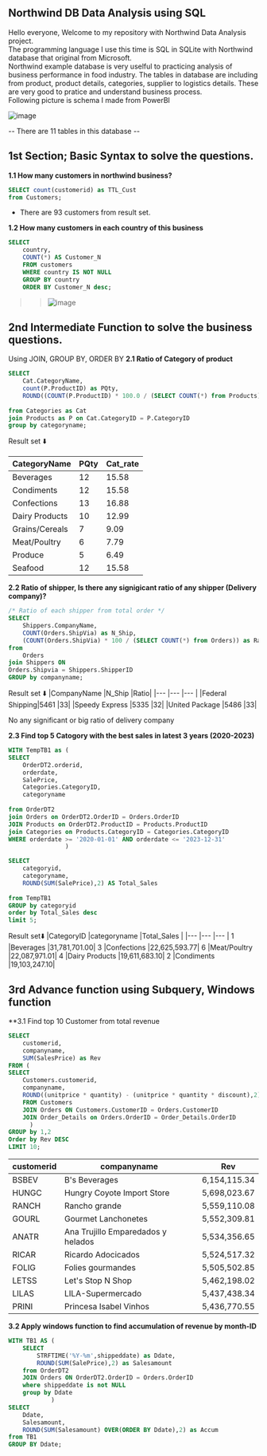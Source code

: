 ## Northwind DB Data Analysis using SQL  
Hello everyone, Welcome to my repository with Northwind Data Analysis project.  
The programming language I use this time is SQL in SQLite with Northwind database that original from Microsoft.  
Northwind example database is very uselful to practicing analysis of business performance in food industry.
The tables in database are including from product, product details, categories, supplier to logistics details.
These are very good to pratice and understand business process.  
Following picture is schema I made from PowerBI

![image](https://github.com/BambiPK/mydata_portfolio/assets/141467571/ccac90cb-16e8-439d-9ee5-81df3367173e)

-- There are 11 tables in this database --
## 1st Section; Basic Syntax to solve the questions.

**1.1 How many customers in northwind business?**

```sql
SELECT count(customerid) as TTL_Cust
from Customers;
```
+ There are 93 customers from result set.



**1.2 How many customers in each country of this business**

```sql
SELECT 
	country,
	COUNT(*) AS Customer_N
  	FROM customers
    WHERE country IS NOT NULL
	GROUP BY country
    ORDER BY Customer_N desc;
```
>> ![image](https://github.com/BambiPK/mydata_portfolio/assets/141467571/631b78de-192f-428f-94a3-37f9640de339)

## 2nd Intermediate Function to solve the business questions.
Using JOIN, GROUP BY, ORDER BY
**2.1 Ratio of Category of product**

```sql
SELECT
    Cat.CategoryName,
    count(P.ProductID) as PQty,
    ROUND((COUNT(P.ProductID) * 100.0 / (SELECT COUNT(*) from Products)),2) as Cat_rate
    
from Categories as Cat
join Products as P on Cat.CategoryID = P.CategoryID
group by categoryname;
```
Result set ⬇️

|CategoryName	|PQty	|Cat_rate|
|---|---|---|
|Beverages	|12	|15.58|
|Condiments	|12	|15.58|
|Confections	|13	|16.88|
|Dairy Products	|10	|12.99|
|Grains/Cereals	|7	|9.09|
|Meat/Poultry	|6	|7.79|
|Produce	|5	|6.49|
|Seafood	|12	|15.58|

**2.2 Ratio of shipper, Is there any signigicant ratio of any shipper (Delivery company)?**
```sql
/* Ratio of each shipper from total order */
SELECT
    Shippers.CompanyName,
    COUNT(Orders.ShipVia) as N_Ship,
    (COUNT(Orders.ShipVia) * 100 / (SELECT COUNT(*) from Orders)) as Ratio
from
	Orders
join Shippers ON
Orders.Shipvia = Shippers.ShipperID
GROUP by companyname;
```

Result set ⬇️
|CompanyName |N_Ship	|Ratio|
|---         |---       |---  |
|Federal Shipping|5461	|33|
|Speedy Express	|5335	|32|
|United Package	|5486	|33|

No any significant or big ratio of delivery company

**2.3 Find top 5 Catogory with the best sales in latest 3 years (2020-2023)**
```sql
WITH TempTB1 as (
SELECT 
	OrderDT2.orderid,
    orderdate,
    SalePrice,
    Categories.CategoryID,
    categoryname
    
from OrderDT2
join Orders on OrderDT2.OrderID = Orders.OrderID
JOIN Products on OrderDT2.ProductID = Products.ProductID
join Categories on Products.CategoryID = Categories.CategoryID
WHERE orderdate >= '2020-01-01' AND orderdate <= '2023-12-31'
  				)

SELECT
	categoryid,
    categoryname,
    ROUND(SUM(SalePrice),2) AS Total_Sales
    
from TempTB1
GROUP by categoryid
order by Total_Sales desc
limit 5;
```
Result set⬇️
|CategoryID	|categoryname	|Total_Sales  |
|---       |---            |---          |
1	   |Beverages	        |31,781,701.00|
3	   |Confections	        |22,625,593.77|
6	   |Meat/Poultry	|22,087,971.01|
4	   |Dairy Products	|19,611,683.10|
2	   |Condiments	        |19,103,247.10|




## 3rd Advance function using Subquery, Windows function
**3.1 Find top 10 Customer from total revenue

```sql
SELECT
	customerid,
    companyname,
    SUM(SalesPrice) as Rev    
FROM (
SELECT
	Customers.customerid,
    companyname,
	ROUND((unitprice * quantity) - (unitprice * quantity * discount),2) as SalesPrice
    FROM Customers
	JOIN Orders ON Customers.CustomerID = Orders.CustomerID
	JOIN Order_Details on Orders.OrderID = Order_Details.OrderID
  	  )
GROUP by 1,2
Order by Rev DESC
LIMIT 10;
```
|customerid	|companyname	                        |Rev|
|---            |---                                    |---|
|BSBEV	        |B's Beverages	                        |6,154,115.34|
|HUNGC	        |Hungry Coyote Import Store	        |5,698,023.67|
|RANCH	        |Rancho grande	                 	|5,559,110.08|
|GOURL	        |Gourmet Lanchonetes	                |5,552,309.81|
|ANATR	        |Ana Trujillo Emparedados y helados	|5,534,356.65|
|RICAR	        |Ricardo Adocicados	                |5,524,517.32| 
|FOLIG	        |Folies gourmandes	                |5,505,502.85|
|LETSS	        |Let's Stop N Shop	                |5,462,198.02|
|LILAS	        |LILA-Supermercado	                |5,437,438.34|
|PRINI	        |Princesa Isabel Vinhos	                |5,436,770.55|

**3.2 Apply windows function to find accumulation of revenue by month-ID**
```sql
WITH TB1 AS (
	SELECT
		STRFTIME('%Y-%m',shippeddate) as Ddate,
    	ROUND(SUM(SalePrice),2) as Salesamount    
	from OrderDT2
	JOIN Orders ON OrderDT2.OrderID = Orders.OrderID
	where shippeddate is not NULL
	group by Ddate
  			)
SELECT
	Ddate,
    Salesamount,
    ROUND(SUM(Salesamount) OVER(ORDER BY Ddate),2) as Accum
from TB1
GROUP BY Ddate;
```



